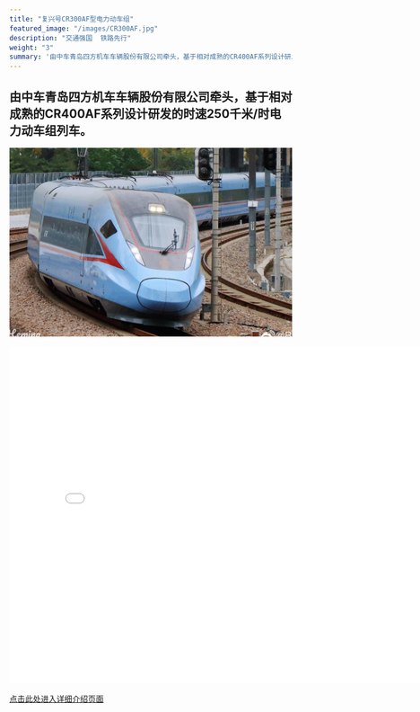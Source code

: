 ```yaml
---
title: "复兴号CR300AF型电力动车组"
featured_image: "/images/CR300AF.jpg"
description: "交通强国  铁路先行"
weight: "3"
summary: '由中车青岛四方机车车辆股份有限公司牵头，基于相对成熟的CR400AF系列设计研发的时速250千米/时电力动车组列车。'
---
```


## 由中车青岛四方机车车辆股份有限公司牵头，基于相对成熟的CR400AF系列设计研发的时速250千米/时电力动车组列车。

![CR300AF](/images/CR300AF.jpg)

<iframe src="//player.bilibili.com/player.html?aid=601071860&bvid=BV1RB4y1a7uk&cid=778513082&p=1" scrolling="no" border="0" frameborder="no" framespacing="0" allowfullscreen="true" width="800px" height="600px"> </iframe>

[点击此处进入详细介绍页面](https://www.china-emu.cn/EMUs/Model/?detail-11032-101-17.html)